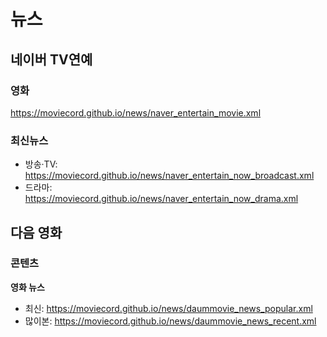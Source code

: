 # 뉴스

## 네이버 TV연예
### 영화
https://moviecord.github.io/news/naver_entertain_movie.xml  
### 최신뉴스
  - 방송·TV: https://moviecord.github.io/news/naver_entertain_now_broadcast.xml  
  - 드라마: https://moviecord.github.io/news/naver_entertain_now_drama.xml  

## 다음 영화
  ### 콘텐츠
  **영화 뉴스**  
- 최신: https://moviecord.github.io/news/daummovie_news_popular.xml  
- 많이본: https://moviecord.github.io/news/daummovie_news_recent.xml  
